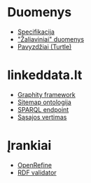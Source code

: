 Duomenys
========

* [Specifikacija](../../wiki)
* ["Žaliaviniai" duomenys](datasets)
* [Pavyzdžiai (Turtle)](datasets/LTLOD%20examples.ttl)

linkeddata.lt
=============

* [Graphity framework](http://graphity.org)
* [Sitemap ontologija](src/main/resources/lt/linkeddata/vocabulary/ltlod.ttl)
* [SPARQL endpoint](http://dydra.com/graphity/lithuanian-politics)
* [Sąsajos vertimas](src/main/resources/lt/linkeddata/provider/xslt/translations.rdf)

Įrankiai
========
* [OpenRefine](https://github.com/OpenRefine/OpenRefine)
* [RDF validator](http://www.rdfabout.com/demo/validator/)